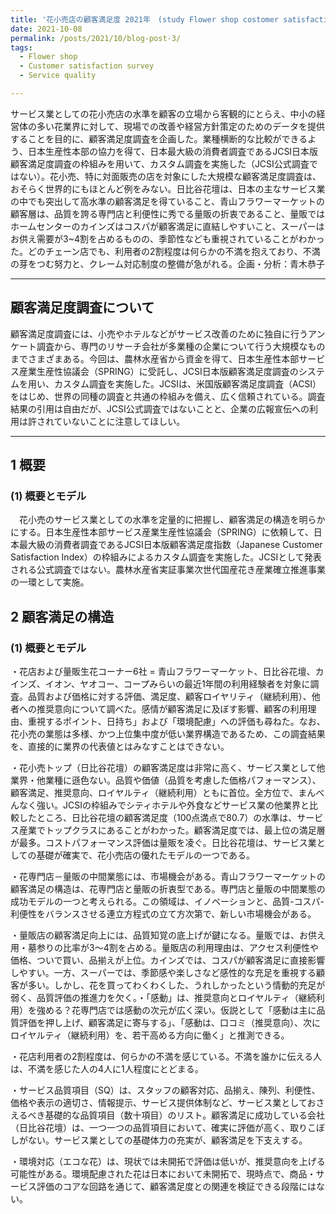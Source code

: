 ```yaml
---
title: '花小売店の顧客満足度 2021年　(study Flower shop costomer satisfaction index)'
date: 2021-10-08
permalink: /posts/2021/10/blog-post-3/ 
tags:
  - Flower shop
  - Customer satisfaction survey
  - Service quality　　

---
```

サービス業としての花小売店の水準を顧客の立場から客観的にとらえ、中小の経営体の多い花業界に対して、現場での改善や経営方針策定のためのデータを提供することを目的に、顧客満足度調査を企画した。業種横断的な比較ができるよう、日本生産性本部の協力を得て、日本最大級の消費者調査であるJCSI日本版顧客満足度調査の枠組みを用いて、カスタム調査を実施した（JCSI公式調査ではない）。花小売、特に対面販売の店を対象にした大規模な顧客満足度調査は、おそらく世界的にもほとんど例をみない。日比谷花壇は、日本の主なサービス業の中でも突出して高水準の顧客満足を得ていること、青山フラワーマーケットの顧客層は、品質を誇る専門店と利便性に秀でる量販の折衷であること、量販ではホームセンターのカインズはコスパが顧客満足に直結しやすいこと、スーパーはお供え需要が3~4割を占めるものの、季節性なども重視されていることがわかった。どのチェーン店でも、利用者の2割程度は何らかの不満を抱えており、不満の芽をつむ努力と、クレーム対応制度の整備が急がれる。企画・分析：青木恭子  
___

## 顧客満足度調査について  
顧客満足度調査には、小売やホテルなどがサービス改善のために独自に行うアンケート調査から、専門のリサーチ会社が多業種の企業について行う大規模なものまでさまざまある。今回は、農林水産省から資金を得て、日本生産性本部サービス産業生産性協議会（SPRING）に受託し、JCSI日本版顧客満足度調査のシステムを用い、カスタム調査を実施した。JCSIは、米国版顧客満足度調査（ACSI）をはじめ、世界の同種の調査と共通の枠組みを備え、広く信頼されている。調査結果の引用は自由だが、JCSI公式調査ではないことと、企業の広報宣伝への利用は許されていないことに注意してほしい。
___
  
## 1 概要
### (1)  概要とモデル
　花小売のサービス業としての水準を定量的に把握し、顧客満足の構造を明らかにする。日本生産性本部サービス産業生産性協議会（SPRING）に依頼して、日本最大級の消費者調査であるJCSI日本版顧客満足度指数（Japanese Customer Satisfaction Index）の枠組みによるカスタム調査を実施した。JCSIとして発表される公式調査ではない。農林水産省実証事業次世代国産花き産業確立推進事業の一環として実施。  


## 2 顧客満足の構造
### (1)  概要とモデル
・花店および量販生花コーナー6社 = 青山フラワーマーケット、日比谷花壇、カインズ、イオン、ヤオコー、コープみらいの最近1年間の利用経験者を対象に調査。品質および価格に対する評価、満足度、顧客ロイヤリティ（継続利用）、他者への推奨意向について調べた。感情が顧客満足に及ぼす影響、顧客の利用理由、重視するポイント、日持ち」および「環境配慮」への評価も尋ねた。なお、花小売の業態は多様、かつ上位集中度が低い業界構造であるため、この調査結果を、直接的に業界の代表値とはみなすことはできない。  
 
・花小売トップ（日比谷花壇）の顧客満足度は非常に高く、サービス業として他業界・他業種に遜色ない。品質や価値（品質を考慮した価格パフォーマンス）、顧客満足、推奨意向、ロイヤルティ（継続利用）ともに首位。全方位で、まんべんなく強い。JCSIの枠組みでシティホテルや外食などサービス業の他業界と比較したところ、日比谷花壇の顧客満足度（100点満点で80.7）の水準は、サービス産業でトップクラスにあることがわかった。顧客満足度では、最上位の満足層が最多。コストパフォーマンス評価は量販を凌ぐ。日比谷花壇は、サービス業としての基礎が確実で、花小売店の優れたモデルの一つである。  
 
・花専門店－量販の中間業態には、市場機会がある。青山フラワーマーケットの顧客満足の構造は、花専門店と量販の折衷型である。専門店と量販の中間業態の成功モデルの一つと考えられる。この領域は、イノベーションと、品質-コスパ-利便性をバランスさせる連立方程式の立て方次第で、新しい市場機会がある。  

・量販店の顧客満足向上には、品質知覚の底上げが鍵になる。量販では、お供え用・墓参りの比率が3～4割を占める。量販店の利用理由は、アクセス利便性や価格、ついで買い、品揃えが上位。カインズでは、コスパが顧客満足に直接影響しやすい。一方、スーパーでは、季節感や楽しさなど感性的な充足を重視する顧客が多い。しかし、花を買ってわくわくした、うれしかったという情動的充足が弱く、品質評価の推進力を欠く。・「感動」は、推奨意向とロイヤルティ（継続利用）を強める？花専門店では感動の次元が広く深い。仮説として「感動は主に品質評価を押し上げ、顧客満足に寄与する」、「感動は、口コミ（推奨意向）、次にロイヤルティ（継続利用）を、若干高める方向に働く」と推測できる。
  
・花店利用者の2割程度は、何らかの不満を感じている。不満を誰かに伝える人は、不満を感じた人の4人に1人程度にとどまる。  
  
・サービス品質項目（SQ）は、スタッフの顧客対応、品揃え、陳列、利便性、価格や表示の適切さ、情報提示、サービス提供体制など、サービス業としておさえるべき基礎的な品質項目（数十項目）のリスト。顧客満足に成功している会社（日比谷花壇）は、一つ一つの品質項目において、確実に評価が高く、取りこぼしがない。サービス業としての基礎体力の充実が、顧客満足を下支えする。
  
  ・環境対応（エコな花）は、現状では未開拓で評価は低いが、推奨意向を上げる可能性がある。環境配慮された花は日本において未開拓で、現時点で、商品・サービス評価のコアな回路を通じて、顧客満足度との関連を検証できる段階にはない。

